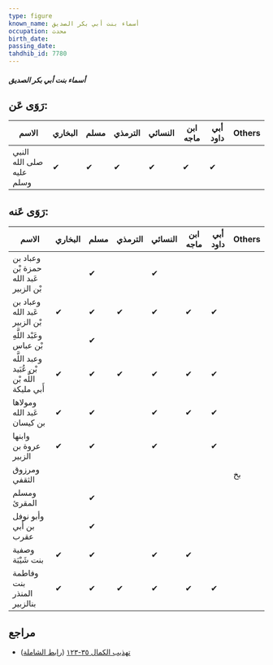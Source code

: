 ```yaml
---
type: figure
known_name: أسماء بنت أبي بكر الصديق
occupation: محدث
birth_date:
passing_date:
tahdhib_id: 7780
---
```

##### أسماء بنت أبي بكر الصديق

## رَوَى عَن:
| الاسم                    | البخاري | مسلم | الترمذي | النسائي | ابن ماجه | أبي داود | Others |
| ------------------------ | ------- | ---- | ------- | ------- | -------- | -------- | ------ |
| النبي صلى الله عليه وسلم | ✔       | ✔    | ✔       | ✔       | ✔        | ✔        |        |
## رَوَى عَنه:
| الاسم                                        | البخاري | مسلم | الترمذي | النسائي | ابن ماجه | أبي داود | Others |
| -------------------------------------------- | ------- | ---- | ------- | ------- | -------- | -------- | ------ |
| وعباد بن حمزة بْن عَبد الله بْن الزبير       |         | ✔    |         | ✔       |          |          |        |
| وعباد بن عَبد الله بْن الزبير                | ✔       | ✔    | ✔       | ✔       | ✔        | ✔        |        |
| وعَبْد اللَّهِ بْن عباس                      |         | ✔    |         |         |          |          |        |
| وعبد اللَّه بْن عُبَيد اللَّه بْن أَبي مليكة | ✔       | ✔    | ✔       | ✔       | ✔        | ✔        |        |
| ومولاها عَبد الله بن كيسان                   | ✔       | ✔    |         | ✔       | ✔        | ✔        |        |
| وابنها عروة بن الزبير                        | ✔       | ✔    |         | ✔       |          | ✔        |        |
| ومرزوق الثقفي                                |         |      |         |         |          |          | بخ     |
| ومسلم المقرئ                                 |         | ✔    |         |         |          |          |        |
| وأبو نوفل بن أَبي عقرب                       |         | ✔    |         |         |          |          |        |
| وصفية بنت شَيْبَة                            | ✔       | ✔    |         | ✔       | ✔        |          |        |
| وفاطمة بنت المنذر بنالزبير                   | ✔       | ✔    | ✔       | ✔       | ✔        | ✔        |        |
## مراجع
- [تهذيب الكمال ٣٥-١٢٣](obsidian://open?vault=Tahdhib-al-Kamal&file=Figures/٧٧٨٠-أسماء%20بنت%20أبي%20بكر%20الصديق) ([رابط الشاملة](https://shamela.ws/book/3722/18722))